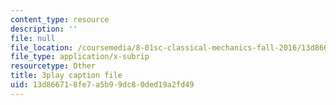 ```yaml
---
content_type: resource
description: ''
file: null
file_location: /coursemedia/8-01sc-classical-mechanics-fall-2016/13d866718fe7a5b99dc80ded19a2fd49_sgymEX-4FxE.srt
file_type: application/x-subrip
resourcetype: Other
title: 3play caption file
uid: 13d86671-8fe7-a5b9-9dc8-0ded19a2fd49
---
```

